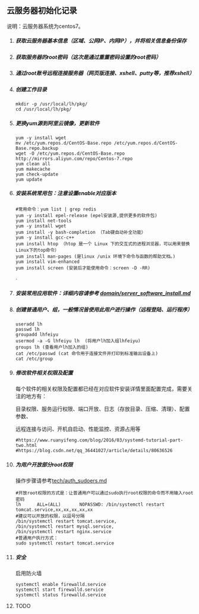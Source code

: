## 云服务器初始化记录

说明：云服务器系统为centos7。

1. ##### 获取云服务器基本信息（区域、公网IP、内网IP），并将相关信息备份保存

2. ##### 获取服务器的root密码（这次是通过重置密码设置的root密码）

3. ##### 通过root账号远程连接服务器（网页版连接、xshell、putty等，推荐xshell）

4. ##### 创建工作目录

   ```shell
   mkdir -p /usr/local/lh/pkg/
   cd /usr/local/lh/pkg/
   ```

   

5. ##### 更换yum源到阿里云镜像，更新软件

   ```shell
   yum -y install wget
   mv /etc/yum.repos.d/CentOS-Base.repo /etc/yum.repos.d/CentOS-Base.repo.backup
   wget -O /etc/yum.repos.d/CentOS-Base.repo http://mirrors.aliyun.com/repo/Centos-7.repo
   yum clean all
   yum makecache
   yum check-update
   yum update
   ```

6. ##### 安装系统常用包：注意设置enable对应版本

   ```shell
   #常用命令：yum list | grep redis
   yum -y install epel-release (epel安装源,提供更多的软件包)
   yum install net-tools
   yum -y install wget
   yum install -y bash-completion （Tab键自动补全功能）
   yum -y install gcc-c++ 
   yum install htop （htop 是一个 Linux 下的交互式的进程浏览器，可以用来替换Linux下的top命令）
   yum install man-pages (是linux /unix 环境下命令与函数的帮助文档。)
   yum install vim-enhanced
   yum install screen (安装后才能使用命令：screen -D -RR)
   ```
   
   ·
   
7. ##### 安装常用应用软件：详细内容请参考 [domain/server_software_install.md](server_software_install.md)

   

8. ##### 创建普通用户、组，一般情况皆使用此用户进行操作（远程登陆、运行程序）

   ```shell
   useradd lh
   passwd lh
   groupadd lhfeiyu
   usermod -a -G lhfeiyu lh  (将用户lh加入组lhfeiyu)
   groups lh (查看用户lh加入的组)
   cat /etc/passwd (cat 命令用于连接文件并打印到标准输出设备上)
   cat /etc/group
   ```

   

9. ##### 修改软件相关权限及配置

   每个软件的相关权限及配置都已经在对应软件安装详情里面配置完成，需要关注的地方有：
   
   目录权限、服务运行权限、端口开放、日志（存放目录、压缩、清理）、配置参数、
   
   远程连接与访问、开机自启动、性能监控、资源占用等
   
   ```shell
   #https://www.ruanyifeng.com/blog/2016/03/systemd-tutorial-part-two.html
   #https://blog.csdn.net/qq_36441027/article/details/80636526
   ```
   
   
   
10. ##### 为用户开放部分root权限

    操作步骤请参考[tech/auth_sudoers.md](../tech/auth_sudoers.md)

    ```shell
    #开放root权限的方式是：让普通用户可以通过sudo执行root权限的命令而不用输入root密码
    lh      ALL=(ALL)       NOPASSWD: /bin/systemctl restart tomcat.service,xx,xx,xx,xx,xx
    #建议可以开放的权限，以逗号分隔
    /bin/systemctl restart tomcat.service,
    /bin/systemctl restart mysql.service,
    /bin/systemctl restart nginx.service
    #普通用户执行方式：
    sudo systemctl restart tomcat.service
    ```

    

11. ##### 安全

    启用防火墙

    ```shell
    systemctl enable firewalld.service
    systemctl start firewalld.service
    systemctl status firewalld.service
    ```

    

12. TODO
